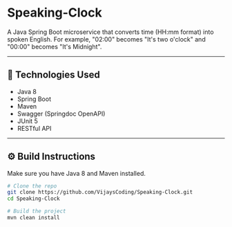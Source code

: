 # Speaking-Clock

A Java Spring Boot microservice that converts time (HH:mm format) into spoken English. For example, "02:00" becomes "It's two o'clock" and "00:00" becomes "It's Midnight".

---

## 🧰 Technologies Used

- Java 8
- Spring Boot
- Maven
- Swagger (Springdoc OpenAPI)
- JUnit 5
- RESTful API

---

## ⚙️ Build Instructions

Make sure you have Java 8 and Maven installed.

```bash
# Clone the repo
git clone https://github.com/VijaysCoding/Speaking-Clock.git
cd Speaking-Clock

# Build the project
mvn clean install
